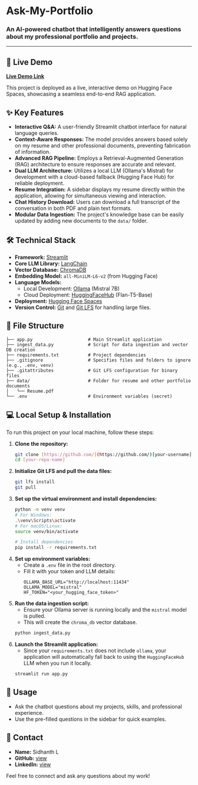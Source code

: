 # Ask-My-Portfolio

### An AI-powered chatbot that intelligently answers questions about my professional portfolio and projects.

---

## 🚀 Live Demo

**[Live Demo Link](https://huggingface.co/spaces/sidhanthL/ask-my-portfolio)**

This project is deployed as a live, interactive demo on Hugging Face Spaces, showcasing a seamless end-to-end RAG application.

## ✨ Key Features

* **Interactive Q&A:** A user-friendly Streamlit chatbot interface for natural language queries.
* **Context-Aware Responses:** The model provides answers based solely on my resume and other professional documents, preventing fabrication of information.
* **Advanced RAG Pipeline:** Employs a Retrieval-Augmented Generation (RAG) architecture to ensure responses are accurate and relevant.
* **Dual LLM Architecture:** Utilizes a local LLM (Ollama's Mistral) for development with a cloud-based fallback (Hugging Face Hub) for reliable deployment.
* **Resume Integration:** A sidebar displays my resume directly within the application, allowing for simultaneous viewing and interaction.
* **Chat History Download:** Users can download a full transcript of the conversation in both PDF and plain text formats.
* **Modular Data Ingestion:** The project's knowledge base can be easily updated by adding new documents to the `data/` folder.

## 🛠️ Technical Stack

-   **Framework:** [Streamlit](https://streamlit.io/)
-   **Core LLM Library:** [LangChain](https://www.langchain.com/)
-   **Vector Database:** [ChromaDB](https://www.trychroma.com/)
-   **Embedding Model:** `all-MiniLM-L6-v2` (from Hugging Face)
-   **Language Models:**
    -   Local Development: [Ollama](https://ollama.ai/) (Mistral 7B)
    -   Cloud Deployment: [HuggingFaceHub](https://huggingface.co/docs/hub/spaces-sdks-integrations) (Flan-T5-Base)
-   **Deployment:** [Hugging Face Spaces](https://huggingface.co/spaces)
-   **Version Control:** [Git](https://git-scm.com/) and [Git LFS](https://git-lfs.github.com/) for handling large files.

## 📂 File Structure

```
├── app.py                     # Main Streamlit application
├── ingest_data.py             # Script for data ingestion and vector DB creation
├── requirements.txt           # Project dependencies
├── .gitignore                 # Specifies files and folders to ignore (e.g., .env, venv)
├── .gitattributes             # Git LFS configuration for binary files
├── data/                      # Folder for resume and other portfolio documents
│   └── Resume.pdf
└── .env                       # Environment variables (secret)
```

## 💻 Local Setup & Installation

To run this project on your local machine, follow these steps:

1.  **Clone the repository:**
    ```bash
    git clone [https://github.com/](https://github.com/)[your-username]/[your-repo-name].git
    cd [your-repo-name]
    ```
2.  **Initialize Git LFS and pull the data files:**
    ```bash
    git lfs install
    git pull
    ```
3.  **Set up the virtual environment and install dependencies:**
    ```bash
    python -m venv venv
    # For Windows:
    .\venv\Scripts\activate
    # For macOS/Linux:
    source venv/bin/activate

    # Install dependencies
    pip install -r requirements.txt
    ```
4.  **Set up environment variables:**
    -   Create a `.env` file in the root directory.
    -   Fill it with your token and LLM details:
        ```
        OLLAMA_BASE_URL="http://localhost:11434"
        OLLAMA_MODEL="mistral"
        HF_TOKEN="<your_hugging_face_token>"
        ```
5.  **Run the data ingestion script:**
    -   Ensure your Ollama server is running locally and the `mistral` model is pulled.
    -   This will create the `chroma_db` vector database.
    ```bash
    python ingest_data.py
    ```
6.  **Launch the Streamlit application:**
    -   Since your `requirements.txt` does not include `ollama`, your application will automatically fall back to using the `HuggingFaceHub` LLM when you run it locally.
    ```bash
    streamlit run app.py
    ```

## 📄 Usage

-   Ask the chatbot questions about my projects, skills, and professional experience.
-   Use the pre-filled questions in the sidebar for quick examples.

## 🤝 Contact

-   **Name:** Sidhanth L
-   **GitHub:** [view](https://github.com/sidhanth01)
-   **LinkedIn:** [view](https://www.linkedin.com/in/sidhanth-l-60667b311/?utm_source=share&utm_campaign=share_via&utm_content=profile&utm_medium=android_app)

Feel free to connect and ask any questions about my work! 